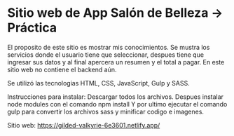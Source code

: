 # Sitio web de App Salón de Belleza -> Práctica 
El proposito de este sitio es mostrar mis conocimientos. Se mustra los servicios donde el usuario tiene que seleccionar, despues tiene que ingresar sus datos y al final apercera un resumen y el total a pagar. En este sitio web no contiene el backend aún.

Se utilizó las tecnologias HTML, CSS, JavaScript, Gulp y SASS.

Instrucciones para instalar:
Descargar todos los archivos.
Despues instalar node modules con el comando npm install
Y por ultimo ejecutar el comando gulp para convertir los archivos sass y minificar codigo e imagenes.


Sitio web: 
https://gilded-valkyrie-6e3601.netlify.app/
